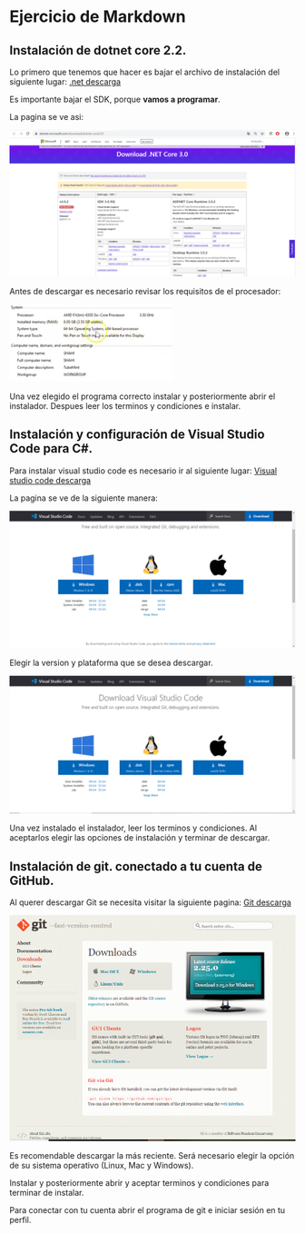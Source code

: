 #   Ejercicio de Markdown


##   Instalación de dotnet core 2.2. 
Lo primero que tenemos que hacer es bajar el 
archivo de instalación del siguiente lugar:
[.net descarga](https://dotnet.microsoft.com/download/dotnet-core/3.0)

Es importante bajar el SDK, porque **vamos a programar**.

La pagina se ve asi:

![Pagina .net core](./Img/DotnetIMG.PNG)

Antes de descargar es necesario revisar los requisitos de el procesador:

![Requisitos del procesador](./Img/System.PNG)

Una vez elegido el programa correcto instalar y posteriormente abrir el instalador.
Despues leer los terminos y condiciones e instalar.



##   Instalación y configuración de Visual Studio Code para C#.
Para instalar visual studio code es necesario ir al siguiente lugar:
[Visual studio code descarga](https://code.visualstudio.com/download) 

La pagina se ve de la siguiente manera:

![Pagina Visual studio Code](./IMG/VSCode.PNG)

Elegir la version y plataforma que se desea descargar.

![Versiones](./IMG/VSCTipo.PNG)

Una vez instalado el instalador, leer los terminos y condiciones.
Al aceptarlos elegir las opciones de instalación y terminar de descargar.




##   Instalación de git. conectado a tu cuenta de GitHub.
Al querer descargar Git se necesita visitar la siguiente pagina:
[Git descarga](https://git-scm.com/downloads)

![Pagina de Git.](.\IMG\Git.PNG)

Es recomendable descargar la más reciente.
Será necesario elegir la opción de su sistema operativo (Linux, Mac y Windows).

Instalar y posteriormente abrir y aceptar 
terminos y condiciones para terminar de instalar.

Para conectar con tu cuenta abrir el programa de git e iniciar sesión en tu perfil.